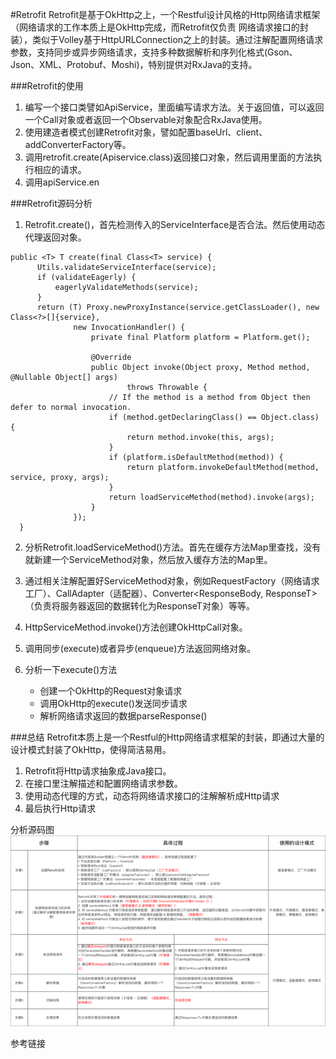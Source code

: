 #Retrofit
Retrofit是基于OkHttp之上，一个Restful设计风格的Http网络请求框架（网络请求的工作本质上是OkHttp完成，而Retrofit仅负责 网络请求接口的封装），类似于Volley基于HttpURLConnection之上的封装。通过注解配置网络请求参数，支持同步或异步网络请求，支持多种数据解析和序列化格式(Gson、Json、XML、Protobuf、Moshi)，特别提供对RxJava的支持。

###Retrofit的使用
1. 编写一个接口类譬如ApiService，里面编写请求方法。关于返回值，可以返回一个Call对象或者返回一个Observable对象配合RxJava使用。
2. 使用建造者模式创建Retrofit对象，譬如配置baseUrl、client、addConverterFactory等。
3. 调用retrofit.create(Apiservice.class)返回接口对象，然后调用里面的方法执行相应的请求。
4. 调用apiService.en

###Retrofit源码分析
1. Retrofit.create()，首先检测传入的ServiceInterface是否合法。然后使用动态代理返回对象。
  
  ```
  public <T> T create(final Class<T> service) {
        Utils.validateServiceInterface(service);
        if (validateEagerly) {
            eagerlyValidateMethods(service);
        }
        return (T) Proxy.newProxyInstance(service.getClassLoader(), new Class<?>[]{service},
                new InvocationHandler() {
                    private final Platform platform = Platform.get();

                    @Override
                    public Object invoke(Object proxy, Method method, @Nullable Object[] args)
                            throws Throwable {
                        // If the method is a method from Object then defer to normal invocation.
                        if (method.getDeclaringClass() == Object.class) {
                            return method.invoke(this, args);
                        }
                        if (platform.isDefaultMethod(method)) {
                            return platform.invokeDefaultMethod(method, service, proxy, args);
                        }
                        return loadServiceMethod(method).invoke(args);
                    }
                });
    }
  ```
2. 分析Retrofit.loadServiceMethod()方法。首先在缓存方法Map里查找，没有就新建一个ServiceMethod对象，然后放入缓存方法的Map里。
3. 通过相关注解配置好ServiceMethod对象，例如RequestFactory（网络请求工厂）、CallAdapter（适配器）、Converter<ResponseBody, ResponseT>（负责将服务器返回的数据转化为ResponseT对象）等等。
4. HttpServiceMethod.invoke()方法创建OkHttpCall对象。
5. 调用同步(execute)或者异步(enqueue)方法返回网络对象。
6. 分析一下execute()方法
   
   * 创建一个OkHttp的Request对象请求
   * 调用OkHttp的execute()发送同步请求
   * 解析网络请求返回的数据parseResponse()

###总结
Retrofit本质上是一个Restful的Http网络请求框架的封装，即通过大量的设计模式封装了OkHttp，使得简洁易用。

1. Retrofit将Http请求抽象成Java接口。
2. 在接口里注解描述和配置网络请求参数。
3. 使用动态代理的方式，动态将网络请求接口的注解解析成Http请求
4. 最后执行Http请求

分析源码图
![](../images/retrofit_code_analysis.png)

参考链接[](https://www.jianshu.com/p/0c055ad46b6c)